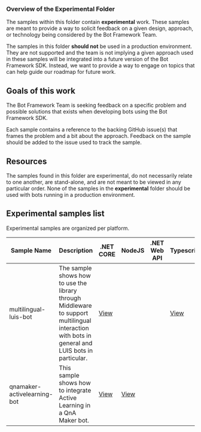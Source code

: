 ### Overview of the Experimental Folder

The samples within this folder contain **experimental** work.  These samples are meant to provide a way to solicit
feedback on a given design, approach, or technology being considered by the Bot Framework Team.

The samples in this folder **should not** be used in a production environment.  They are not supported and the team is not implying a given approach used in these samples will be integrated into a future version of the Bot Framework SDK.  Instead, we want to provide a way to engage on topics that can help guide our roadmap for future work.

## Goals of this work

The Bot Framework Team is seeking feedback on a specific problem and possible solutions that exists when developing bots using the Bot Framework SDK.

Each sample contains a reference to the backing GitHub issue(s) that frames the problem and a bit about the approach.  Feedback on the sample should be added to the issue used to track the sample.


## Resources

The samples found in this folder are experimental, do not necessarily relate to one another, are stand-alone, and are not meant to be viewed in any particular order.  None of the samples in the **experimental** folder should be used with bots running in a production environment.



## Experimental samples list

Experimental samples are organized per platform.


| Sample Name           | Description                                                                    | .NET CORE   | NodeJS      | .NET Web API | Typescript  |
|-----------------------|--------------------------------------------------------------------------------|-------------|-------------|--------------|-------------|
|multilingual-luis-bot| The sample shows how to use the library through Middleware to support multilingual interaction with bots in general and LUIS bots in particular.                                                                                                 |[View][cs#1] |  |  | [View][ts#1] |
|qnamaker-activelearning-bot| This sample shows how to integrate Active Learning in a QnA Maker bot.                                                                                                 |[View][cs#2] | [View][js#1]|  |  |

[cs#1]: ./csharp_dotnetcore/multilingual-luis-bot

[cs#2]: ./qnamaker-activelearning/csharp_dotnetcore

[wa#2]: ./csharp_webapi/#

[ts#1]: ./javascript_typescript/multilingual-luis-bot

[js#1]: ./qnamaker-activelearning/javascript_nodejs
